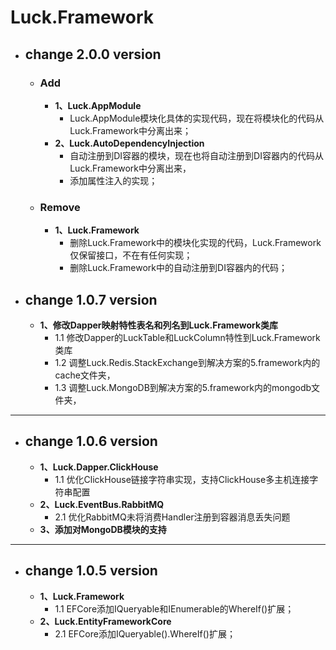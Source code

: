 # Luck.Framework
+ ## change 2.0.0 version
  + ### Add 
    + **1、Luck.AppModule**
      + Luck.AppModule模块化具体的实现代码，现在将模块化的代码从Luck.Framework中分离出来；
    + **2、Luck.AutoDependencyInjection**
      + 自动注册到DI容器的模块，现在也将自动注册到DI容器内的代码从Luck.Framework中分离出来，
      + 添加属性注入的实现；
  + ### Remove
    + **1、Luck.Framework**
      + 删除Luck.Framework中的模块化实现的代码，Luck.Framework仅保留接口，不在有任何实现；
      + 删除Luck.Framework中的自动注册到DI容器内的代码；
+ ## change 1.0.7 version
  + **1、修改Dapper映射特性表名和列名到Luck.Framework类库**
    + 1.1 修改Dapper的LuckTable和LuckColumn特性到Luck.Framework类库
    + 1.2 调整Luck.Redis.StackExchange到解决方案的5.framework内的cache文件夹，
    + 1.3 调整Luck.MongoDB到解决方案的5.framework内的mongodb文件夹，
---
+ ## change 1.0.6 version
  + **1、Luck.Dapper.ClickHouse**
    + 1.1 优化ClickHouse链接字符串实现，支持ClickHouse多主机连接字符串配置
  + **2、Luck.EventBus.RabbitMQ**
    + 2.1 优化RabbitMQ未将消费Handler注册到容器消息丢失问题
  + **3、添加对MongoDB模块的支持** 
---
+ ## change 1.0.5 version
  + **1、Luck.Framework**
    + 1.1 EFCore添加IQueryable和IEnumerable的WhereIf()扩展；
  + **2、Luck.EntityFrameworkCore**
    + 2.1 EFCore添加IQueryable().WhereIf()扩展；
